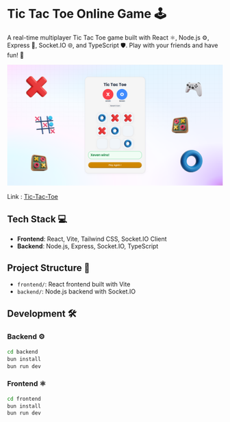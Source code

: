 # Tic Tac Toe Online Game 🕹️

A real-time multiplayer Tic Tac Toe game built with React ⚛️, Node.js ⚙️, Express 🚀, Socket.IO 🌐, and TypeScript 🛡️. Play with your friends and have fun! 🎉

![Tic Tac Toe](frontend/public/og-img.png)

Link : [Tic-Tac-Toe](https://online-tictactoe7.netlify.app/)

## Tech Stack 💻

- **Frontend**: React, Vite, Tailwind CSS, Socket.IO Client
- **Backend**: Node.js, Express, Socket.IO, TypeScript

## Project Structure 📂

- `frontend/`: React frontend built with Vite
- `backend/`: Node.js backend with Socket.IO

## Development 🛠️

### Backend ⚙️

```bash
cd backend
bun install
bun run dev
```

### Frontend ⚛️

```bash
cd frontend
bun install
bun run dev
```
